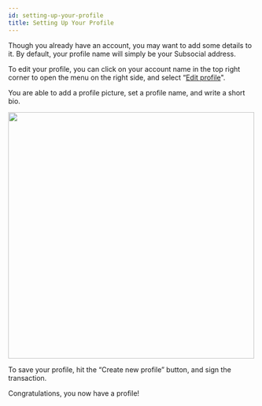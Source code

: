 ```yaml
---
id: setting-up-your-profile
title: Setting Up Your Profile
---
```

Though you already have an account, you may want to add some details to it. By default, your profile name will simply be your Subsocial address.

To edit your profile, you can click on your account name in the top right corner to open the menu on the right side, and select “[Edit profile](https://app.subsocial.network/accounts/edit)".

You are able to add a profile picture, set a profile name, and write a short bio.

<img src="/img/getting-started-8.png" width="500" />

To save your profile, hit the “Create new profile” button, and sign the transaction.

Congratulations, you now have a profile!
